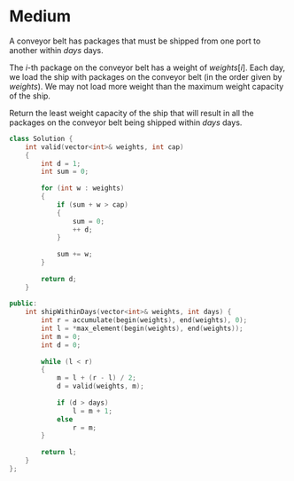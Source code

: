 # Medium

A conveyor belt has packages that must be shipped from one port to another within $days$ days.

The $i$-th package on the conveyor belt has a weight of $weights[i]$. Each day, we load the ship with packages on the conveyor belt (in the order given by $weights$). We may not load more weight than the maximum weight capacity of the ship.

Return the least weight capacity of the ship that will result in all the packages on the conveyor belt being shipped within $days$ days.

```cpp
class Solution {
    int valid(vector<int>& weights, int cap)
    {
        int d = 1;
        int sum = 0;
        
        for (int w : weights)
        {
            if (sum + w > cap)
            {
                sum = 0;
                ++ d;
            }
            
            sum += w;
        }
        
        return d;
    }
    
public:
    int shipWithinDays(vector<int>& weights, int days) {
        int r = accumulate(begin(weights), end(weights), 0);
        int l = *max_element(begin(weights), end(weights));
        int m = 0;
        int d = 0;
        
        while (l < r)
        {
            m = l + (r - l) / 2;
            d = valid(weights, m);
            
            if (d > days)
                l = m + 1;
            else
                r = m;
        }
        
        return l;
    }
};
```
